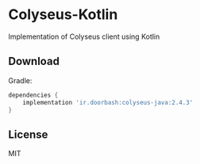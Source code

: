 # Colyseus-Kotlin

Implementation of Colyseus client using Kotlin

## Download

Gradle: 
```groovy
dependencies {
    implementation 'ir.doorbash:colyseus-java:2.4.3'
}
```
## License

MIT
